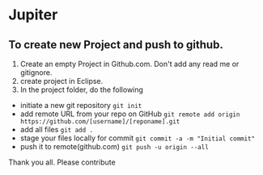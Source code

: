 # Jupiter
## To create new Project and push to github.

1. Create an empty Project in Github.com. Don't add any read me or gitignore.
2. create project in Eclipse.
3. In the project folder, do the following
 * initiate a new git repository `git init`
 * add remote URL from your repo on GitHub `git remote add origin https://github.com/[username]/[reponame].git`
 * add all files `git add .`
 * stage your files locally for commit `git commit -a -m "Initial commit"`
 * push it to remote(github.com) `git push -u origin --all`

Thank you all. Please contribute
